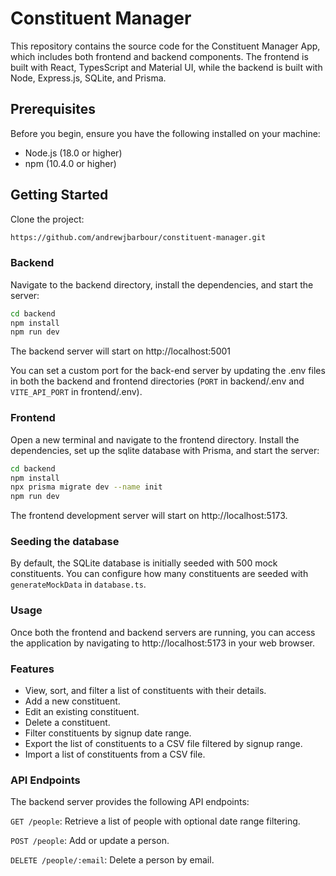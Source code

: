 # Constituent Manager

This repository contains the source code for the Constituent Manager App, which includes both frontend and backend components. The frontend is built with React, TypesScript and Material UI, while the backend is built with Node, Express.js, SQLite, and Prisma.

## Prerequisites

Before you begin, ensure you have the following installed on your machine:

- Node.js (18.0 or higher)
- npm (10.4.0 or higher)

## Getting Started

Clone the project:

```sh
https://github.com/andrewjbarbour/constituent-manager.git
```

### Backend

Navigate to the backend directory, install the dependencies, and start the server:

```sh
cd backend
npm install
npm run dev
```

The backend server will start on http://localhost:5001

You can set a custom port for the back-end server by updating the .env files in both the backend and frontend directories (`PORT` in backend/.env and `VITE_API_PORT` in frontend/.env).

### Frontend

Open a new terminal and navigate to the frontend directory. Install the dependencies, set up the sqlite database with Prisma, and start the server:

```sh
cd backend
npm install
npx prisma migrate dev --name init
npm run dev
```

The frontend development server will start on http://localhost:5173.

### Seeding the database

By default, the SQLite database is initially seeded with 500 mock constituents. You can configure how many constituents are seeded with `generateMockData` in `database.ts`.

### Usage

Once both the frontend and backend servers are running, you can access the application by navigating to http://localhost:5173 in your web browser.

### Features

- View, sort, and filter a list of constituents with their details.
- Add a new constituent.
- Edit an existing constituent.
- Delete a constituent.
- Filter constituents by signup date range.
- Export the list of constituents to a CSV file filtered by signup range.
- Import a list of constituents from a CSV file.

### API Endpoints

The backend server provides the following API endpoints:

`GET /people`: Retrieve a list of people with optional date range filtering.

`POST /people`: Add or update a person.

`DELETE /people/:email`: Delete a person by email.
